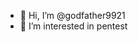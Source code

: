- 👋 Hi, I’m @godfather9921
- 👀 I’m interested in pentest

<!---
godfather9921/godfather9921 is a ✨ special ✨ repository because its `README.md` (this file) appears on your GitHub profile.
You can click the Preview link to take a look at your changes.
--->
